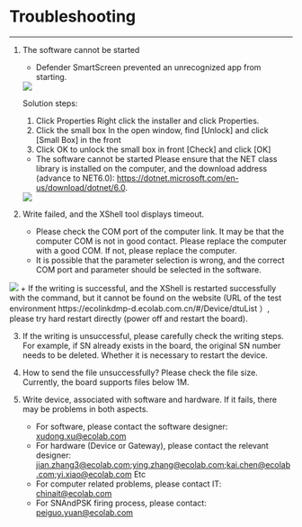 # Troubleshooting
***
1. The software cannot be started

    + Defender SmartScreen prevented an unrecognized app from starting.
    <img src="/img/issue1_troubleshotting.png"/>

      Solution steps:
      1. Click Properties
      Right click the installer and click Properties.
      2. Click the small box
      In the open window, find [Unlock] and click [Small Box] in the front
      3. Click OK to unlock the small box in front [Check] and click [OK]

   + The software cannot be started Please ensure that the NET class library is installed on the computer, and the download address (advance to NET6.0): https://dotnet.microsoft.com/en-us/download/dotnet/6.0.
   <img src="/img/issue2_resolve_troubleshooting.png"/>

2. Write failed, and the XShell tool displays timeout.
   + Please check the COM port of the computer link. It may be that the computer COM is not in good contact. Please replace the computer with a good COM. If not, please replace the computer.
   + It is possible that the parameter selection is wrong, and the correct COM port and parameter should be selected in the software.
  <img src="/img/main_help_troubleshooting1.png"/>
   + If the writing is successful, and the XShell is restarted successfully with the command, but it cannot be found on the website (URL of the test environment https://ecolinkdmp-d.ecolab.com.cn/#/Device/dtuList ）, please try hard restart directly (power off and restart the board).

3. If the writing is unsuccessful, please carefully check the writing steps. For example, if SN already exists in the board, the original SN number needs to be deleted. Whether it is necessary to restart the device.

4. How to send the file unsuccessfully? Please check the file size. Currently, the board supports files below 1M.

5. Write device, associated with software and hardware. If it fails, there may be problems in both aspects.
   + For software, please contact the software designer: xudong.xu@ecolab.com
   + For hardware (Device or Gateway), please contact the relevant designer: jian.zhang3@ecolab.com;ying.zhang@ecolab.com;kai.chen@ecolab.com;yi.xiao@ecolab.com Etc
   + For computer related problems, please contact IT: chinait@ecolab.com
   + For SNAndPSK firing process, please contact: peiguo.yuan@ecolab.com
